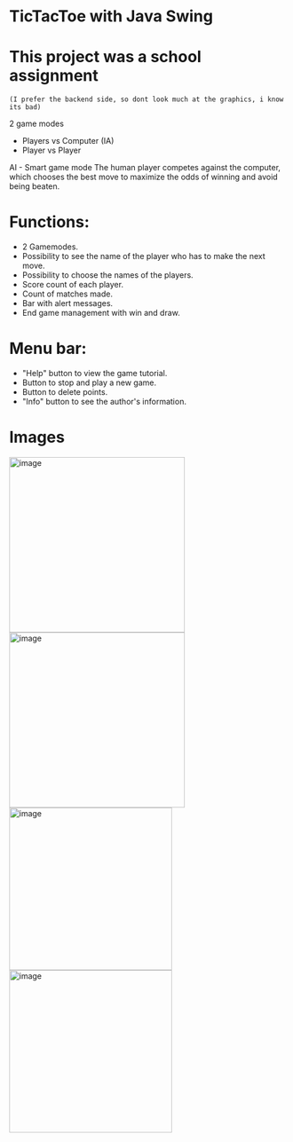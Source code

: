 # TicTacToe with Java Swing
# This project was a school assignment
`(I prefer the backend side, so dont look much at the graphics, i know its bad)`

2 game modes
- Players vs Computer (IA)
- Player vs Player

AI - Smart game mode
The human player competes against the computer, which chooses the best move to maximize the odds of winning and avoid being beaten.


# Functions: 
- 2 Gamemodes.
- Possibility to see the name of the player who has to make the next move.
- Possibility to choose the names of the players.
- Score count of each player.
- Count of matches made.
- Bar with alert messages.
- End game management with win and draw.

# Menu bar:
- "Help" button to view the game tutorial.
- Button to stop and play a new game.
- Button to delete points.
- "Info" button to see the author's information.

# Images
<img width="316" alt="image" src="https://user-images.githubusercontent.com/86069272/179062074-bc5b36cc-0f43-4a70-9b12-12d581218459.png"><img width="316" alt="image" src="https://user-images.githubusercontent.com/86069272/179062035-00a6a111-2980-4ff2-81c4-b46a4b271973.png">
<img width="293" alt="image" src="https://user-images.githubusercontent.com/86069272/179061802-7695f9b8-7a0e-4c70-8afd-69d7488bb552.png"> <img width="293" alt="image" src="https://user-images.githubusercontent.com/86069272/179061842-24d8a6b7-3d0d-4c39-9c1f-35aab80a524a.png">
